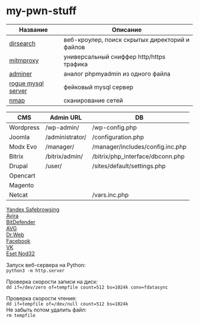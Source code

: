 # my-pwn-stuff

Название  |  Описание
----  |  ----
[dirsearch](https://github.com/maurosoria/dirsearch) | веб-кроулер, поиск скрытых директорий и файлов
[mitmproxy](https://github.com/mitmproxy/mitmproxy) | универсальный сниффер http/https трафика
[adminer](https://github.com/vrana/adminer) | аналог phpmyadmin из одного файла
[rogue mysql server](https://github.com/Gifts/Rogue-MySql-Server) | фейковый mysql сервер
[nmap](https://github.com/nmap/nmap) | сканирование сетей

CMS  |  Admin URL | DB
----  |  ---- | ----
Wordpress | /wp-admin/ | /wp-config.php
Joomla | /administrator/ | /configuration.php
Modx Evo | /manager/ | /manager/includes/config.inc.php
Bitrix | /bitrix/admin/ | /bitrix/php_interface/dbconn.php
Drupal | /user/ | /sites/default/settings.php
Opencart | | 
Magento | |
Netcat | | /vars.inc.php

[Yandex Safebrowsing](https://yandex.ru/support/webmaster-troubleshooting/threats/dangerous-sites.html)  
[Avira](https://analysis.avira.com/ru/submit-urls)  
[BitDefender](https://www.bitdefender.com/submit/)  
[AVG](https://secure.avg.com/submit-sample)  
[Dr.Web](https://support.drweb.ru/new/urlfilter/?lng=ru)  
[Facebook](https://www.facebook.com/help/contact/571927962827151)  
[VK](https://vk.com/support?act=new&from=hd)  
[Eset Nod32](mailto:sdd@esetnod32.ru)  


Запуск веб-сервера на Python:  
```python3 -m http.server```
  
Проверка скорости записи на диск:  
```dd if=/dev/zero of=tempfile count=512 bs=1024k conv=fdatasync```
  
Проверка скорости чтения:  
```dd if=tempfile of=/dev/null count=512 bs=1024k```  
Не забыть потом удалить файл:  
```rm tempfile```
